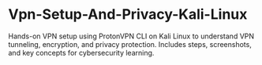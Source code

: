 # Vpn-Setup-And-Privacy-Kali-Linux
Hands-on VPN setup using ProtonVPN CLI on Kali Linux to understand VPN tunneling, encryption, and privacy protection. Includes steps, screenshots, and key concepts for cybersecurity learning.
